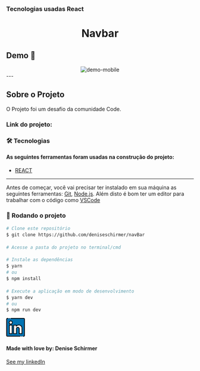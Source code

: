 ### Tecnologias usadas React

<h1 style="text-align: center; font-weight: bold;">Navbar</h1>

## Demo 📸

<div align="center" >
   <img src="./github/s.png" alt="demo-mobile" height="425">
</div>
 ---

## Sobre o Projeto

O Projeto foi um desafio da comunidade Code.

### Link do projeto:

### 🛠 Tecnologias

#### As seguintes ferramentas foram usadas na construção do projeto:

- [REACT](https://pt-br.reactjs.org/)

---

Antes de começar, você vai precisar ter instalado em sua máquina as seguintes ferramentas:
[Git](https://git-scm.com), [Node.js](https://nodejs.org/en/).
Além disto é bom ter um editor para trabalhar com o código como [VSCode](https://code.visualstudio.com/)

### 🎲 Rodando o projeto

```bash
# Clone este repositório
$ git clone https://github.com/deniseschirmer/navBar

# Acesse a pasta do projeto no terminal/cmd

# Instale as dependências
$ yarn
# ou
$ npm install

# Execute a aplicação em modo de desenvolvimento
$ yarn dev
# ou
$ npm run dev
```

<a href="https://raw.githubusercontent.com/ARTHURPC03/Proffy-FullStack/master/github/linkedin.png">
<img src="https://raw.githubusercontent.com/ARTHURPC03/Proffy-FullStack/master/github/linkedin.png" alt="linkedin" height="50"></a>
<br />

#### Made with love by: Denise Schirmer

[See my linkedIn](https://www.linkedin.com/in/denise-s-lima-schirmer-9702661ba/)
